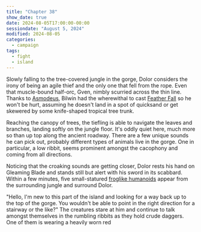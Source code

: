 ```yaml
---
title: "Chapter 38"
show_date: true
date: 2024-08-05T17:00:00-00:00
sessiondate: "August 5, 2024"
modified: 2024-08-05
categories:
  - campaign
tags:
  - fight
  - island
---
```


Slowly falling to the tree-covered jungle in the gorge, Dolor considers the irony of being
an agile thief and the only one that fell from the rope. Even that muscle-bound half-orc,
Gven, nimbly scurried across the thin line. Thanks to
[Asmodeus](https://forgottenrealms.fandom.com/wiki/Asmodeus), Bilwin had the wherewithal
to cast [Feather Fall](https://www.dndbeyond.com/spells/2095-feather-fall) so he won't be
hurt, assuming he doesn't land in a spot of quicksand or get skewered by some knife-shaped
tropical tree trunk.

Reaching the canopy of trees, the tiefling is able to navigate the leaves and branches,
landing softly on the jungle floor. It's oddly quiet here, much more so than up top along
the ancient roadway. There are a few unique sounds he can pick out, probably different
types of animals live in the gorge. One in particular, a low ribbit, seems prominent
amongst the cacophony and coming from all directions.

Noticing that the croaking sounds are getting closer, Dolor rests his hand on Gleaming
Blade and stands still but alert with his sword in its scabbard. Within a few minutes,
five small-statured [froglike humanoids](https://dnd5e.wikidot.com/lineage:grung) appear
from the surrounding jungle and surround Dolor.

"Hello, I'm new to this part of the island and looking for a way back up to the
top of the gorge. You wouldn't be able to point in the right direction for a stairway
or the like?" The creatures stare at him and continue to talk amongst themselves in the
rumbling ribbits as they hold crude daggers. One of them is wearing a heavily worn red



<!-- NOTES -->

<!-- em dash: — | Mac kebyoard shortcut = Option + Shift + Dash (-) -->
<!-- https://oatcookies.neocities.org/dndmoney to convert copper, silver, gold, and more into CP -->
<!-- Frequently used links:
  [Barbarian rage](https://www.thegamer.com/dungeons-dragons-dnd-barbarian-rage-explained-guide/)
  [Bardic inspiration](https://www.dndbeyond.com/classes/1-bard#BardicInspiration-75)
  [Chaos Bolt](https://www.dndbeyond.com/spells/14761-chaos-bolt)
  [Hanseath](https://forgottenrealms.fandom.com/wiki/Hanseath)
  [Hellish Rebuke](https://www.dndbeyond.com/spells/hellish-rebuke)
  [hurdy-gurdy](https://en.wikipedia.org/wiki/Hurdy-gurdy)
  [Mind Spike](http://dnd5e.wikidot.com/spell:mind-spike)
  [Shillelagh](https://www.dndbeyond.com/spells/2249-shillelagh)
  [Spiritual Weapon](https://www.dndbeyond.com/spells/2263-spiritual-weapon)
  [Wild Shape](https://www.dndbeyond.com/posts/635-druid-101-wild-shape-guide)
-->
<!--
  Lists of spells for the classes:
    - Bard spells: https://www.dndbeyond.com/spells/class/1-bard
    - Cleric spells: https://www.dndbeyond.com/spells/class/cleric 
    - Druid spells: https://www.dndbeyond.com/spells/class/druid
    - Sorcerer spells: https://www.dndbeyond.com/spells/class/sorcerer
  Monsters: https://www.dndbeyond.com/monsters
  Damage types: https://www.wargamer.com/dnd/damage-types
  Luck (Bilwin): http://dnd5e.wikidot.com/feat:lucky
-->
<!-- Directions on a boat:
  Port = left side
  Starboard = right side
  Bow = front
  Aft = back (inside the ship, on board)
  Stern = back (outside, offboard)
-->
